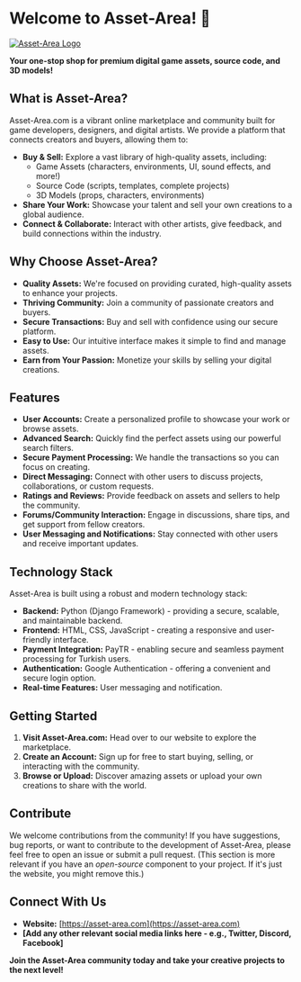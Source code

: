 # Welcome to Asset-Area! 👋

[![Asset-Area Logo](https://d41chssnpqdne.cloudfront.net/user_upload_by_module/chat_bot/files/64336452/Y3NL7DXNmhShXab7.png?Expires=1741615750&Signature=m9CeLgQjSemh0YVa1I6O228kqFU7NY25eV8S3yOcPelYt1UonrSAr~wFRi~M0-vOvB1mQATvzYS5lYJ6d1UvAjdMoA35uIsa4zOgln5C63sJga4aBJOpnDHKZY-~jAB8JWYbI0HOlEsWcJPL3KjGDUFwFgXZ9~pxmifY-rzGPBd5mOb~GzLj~URjLj~Rxe820MRLOKKIo0A-WvfZE8tpSKphfhp2WTHZKXCVnUnKaZhxNzG4N~2KbxP9Kh~gRMfvtT1XiAi3ggHUQVHeRWn0fZDcE6igZe7s00-hcn0VNFqSm3oJAaciuCkHGu87rMXDzwWSRWaGFr3X5tSpHlXrkw__&Key-Pair-Id=K3USGZIKWMDCSX)](https://www.asset-area.com)

**Your one-stop shop for premium digital game assets, source code, and 3D models!**

## What is Asset-Area?

Asset-Area.com is a vibrant online marketplace and community built for game developers, designers, and digital artists. We provide a platform that connects creators and buyers, allowing them to:

*   **Buy & Sell:** Explore a vast library of high-quality assets, including:
    *   Game Assets (characters, environments, UI, sound effects, and more!)
    *   Source Code (scripts, templates, complete projects)
    *   3D Models (props, characters, environments)
*   **Share Your Work:** Showcase your talent and sell your own creations to a global audience.
*   **Connect & Collaborate:** Interact with other artists, give feedback, and build connections within the industry.

## Why Choose Asset-Area?

*   **Quality Assets:** We're focused on providing curated, high-quality assets to enhance your projects.
*   **Thriving Community:** Join a community of passionate creators and buyers.
*   **Secure Transactions:** Buy and sell with confidence using our secure platform.
*   **Easy to Use:** Our intuitive interface makes it simple to find and manage assets.
*   **Earn from Your Passion:** Monetize your skills by selling your digital creations.

## Features

*   **User Accounts:** Create a personalized profile to showcase your work or browse assets.
*   **Advanced Search:** Quickly find the perfect assets using our powerful search filters.
*   **Secure Payment Processing:** We handle the transactions so you can focus on creating.
*   **Direct Messaging:** Connect with other users to discuss projects, collaborations, or custom requests.
*   **Ratings and Reviews:** Provide feedback on assets and sellers to help the community.
*   **Forums/Community Interaction:** Engage in discussions, share tips, and get support from fellow creators.
*   **User Messaging and Notifications:** Stay connected with other users and receive important updates.

## Technology Stack

Asset-Area is built using a robust and modern technology stack:

*   **Backend:** Python (Django Framework) - providing a secure, scalable, and maintainable backend.
*   **Frontend:** HTML, CSS, JavaScript - creating a responsive and user-friendly interface.
*   **Payment Integration:** PayTR - enabling secure and seamless payment processing for Turkish users.
*   **Authentication:** Google Authentication - offering a convenient and secure login option.
* **Real-time Features:** User messaging and notification.

## Getting Started

1.  **Visit Asset-Area.com:** Head over to our website to explore the marketplace.
2.  **Create an Account:** Sign up for free to start buying, selling, or interacting with the community.
3.  **Browse or Upload:** Discover amazing assets or upload your own creations to share with the world.

## Contribute

We welcome contributions from the community! If you have suggestions, bug reports, or want to contribute to the development of Asset-Area, please feel free to open an issue or submit a pull request. (This section is more relevant if you have an *open-source* component to your project. If it's just the website, you might remove this.)

## Connect With Us

*   **Website:** [https://asset-area.com](https://asset-area.com)
*   **[Add any other relevant social media links here - e.g., Twitter, Discord, Facebook]**

**Join the Asset-Area community today and take your creative projects to the next level!**
